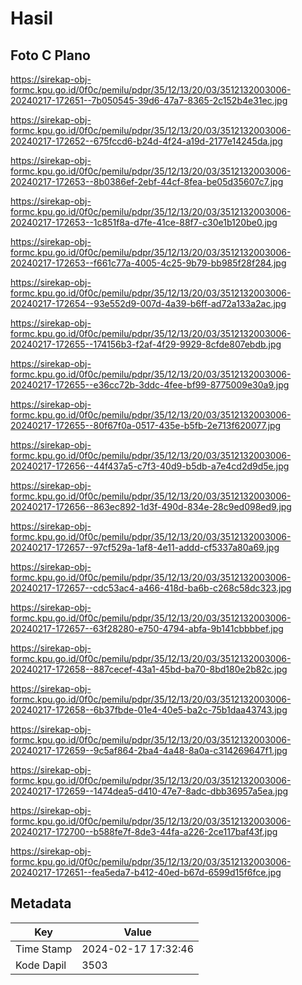 # Hasil

## Foto C Plano

https://sirekap-obj-formc.kpu.go.id/0f0c/pemilu/pdpr/35/12/13/20/03/3512132003006-20240217-172651--7b050545-39d6-47a7-8365-2c152b4e31ec.jpg

https://sirekap-obj-formc.kpu.go.id/0f0c/pemilu/pdpr/35/12/13/20/03/3512132003006-20240217-172652--675fccd6-b24d-4f24-a19d-2177e14245da.jpg

https://sirekap-obj-formc.kpu.go.id/0f0c/pemilu/pdpr/35/12/13/20/03/3512132003006-20240217-172653--8b0386ef-2ebf-44cf-8fea-be05d35607c7.jpg

https://sirekap-obj-formc.kpu.go.id/0f0c/pemilu/pdpr/35/12/13/20/03/3512132003006-20240217-172653--1c851f8a-d7fe-41ce-88f7-c30e1b120be0.jpg

https://sirekap-obj-formc.kpu.go.id/0f0c/pemilu/pdpr/35/12/13/20/03/3512132003006-20240217-172653--f661c77a-4005-4c25-9b79-bb985f28f284.jpg

https://sirekap-obj-formc.kpu.go.id/0f0c/pemilu/pdpr/35/12/13/20/03/3512132003006-20240217-172654--93e552d9-007d-4a39-b6ff-ad72a133a2ac.jpg

https://sirekap-obj-formc.kpu.go.id/0f0c/pemilu/pdpr/35/12/13/20/03/3512132003006-20240217-172655--174156b3-f2af-4f29-9929-8cfde807ebdb.jpg

https://sirekap-obj-formc.kpu.go.id/0f0c/pemilu/pdpr/35/12/13/20/03/3512132003006-20240217-172655--e36cc72b-3ddc-4fee-bf99-8775009e30a9.jpg

https://sirekap-obj-formc.kpu.go.id/0f0c/pemilu/pdpr/35/12/13/20/03/3512132003006-20240217-172655--80f67f0a-0517-435e-b5fb-2e713f620077.jpg

https://sirekap-obj-formc.kpu.go.id/0f0c/pemilu/pdpr/35/12/13/20/03/3512132003006-20240217-172656--44f437a5-c7f3-40d9-b5db-a7e4cd2d9d5e.jpg

https://sirekap-obj-formc.kpu.go.id/0f0c/pemilu/pdpr/35/12/13/20/03/3512132003006-20240217-172656--863ec892-1d3f-490d-834e-28c9ed098ed9.jpg

https://sirekap-obj-formc.kpu.go.id/0f0c/pemilu/pdpr/35/12/13/20/03/3512132003006-20240217-172657--97cf529a-1af8-4e11-addd-cf5337a80a69.jpg

https://sirekap-obj-formc.kpu.go.id/0f0c/pemilu/pdpr/35/12/13/20/03/3512132003006-20240217-172657--cdc53ac4-a466-418d-ba6b-c268c58dc323.jpg

https://sirekap-obj-formc.kpu.go.id/0f0c/pemilu/pdpr/35/12/13/20/03/3512132003006-20240217-172657--63f28280-e750-4794-abfa-9b141cbbbbef.jpg

https://sirekap-obj-formc.kpu.go.id/0f0c/pemilu/pdpr/35/12/13/20/03/3512132003006-20240217-172658--887cecef-43a1-45bd-ba70-8bd180e2b82c.jpg

https://sirekap-obj-formc.kpu.go.id/0f0c/pemilu/pdpr/35/12/13/20/03/3512132003006-20240217-172658--6b37fbde-01e4-40e5-ba2c-75b1daa43743.jpg

https://sirekap-obj-formc.kpu.go.id/0f0c/pemilu/pdpr/35/12/13/20/03/3512132003006-20240217-172659--9c5af864-2ba4-4a48-8a0a-c314269647f1.jpg

https://sirekap-obj-formc.kpu.go.id/0f0c/pemilu/pdpr/35/12/13/20/03/3512132003006-20240217-172659--1474dea5-d410-47e7-8adc-dbb36957a5ea.jpg

https://sirekap-obj-formc.kpu.go.id/0f0c/pemilu/pdpr/35/12/13/20/03/3512132003006-20240217-172700--b588fe7f-8de3-44fa-a226-2ce117baf43f.jpg

https://sirekap-obj-formc.kpu.go.id/0f0c/pemilu/pdpr/35/12/13/20/03/3512132003006-20240217-172651--fea5eda7-b412-40ed-b67d-6599d15f6fce.jpg


## Metadata

| Key        | Value               |
| ---------- | ------------------- |
| Time Stamp | 2024-02-17 17:32:46 |
| Kode Dapil | 3503                |



